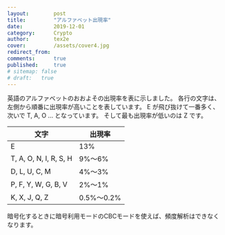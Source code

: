 ```yaml
---
layout:        post
title:         "アルファベット出現率"
date:          2019-12-01
category:      Crypto
author:        tex2e
cover:         /assets/cover4.jpg
redirect_from:
comments:      true
published:     true
# sitemap: false
# draft:   true
---
```


英語のアルファベットのおおよその出現率を表に示しました。
各行の文字は、左側から順番に出現率が高いことを表しています。
E が飛び抜けて一番多く、次いで T, A, O ... となっています。
そして最も出現率が低いのは Z です。

| 文字 | 出現率
|------------------------|----------|
| E                      | 13%
| T, A, O, N, I, R, S, H | 9%〜6%
| D, L, U, C, M          | 4%〜3%
| P, F, Y, W, G, B, V    | 2%〜1%
| K, X, J, Q, Z          | 0.5%〜0.2%

暗号化するときに暗号利用モードのCBCモードを使えば、頻度解析はできなくなります。
